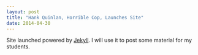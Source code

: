 ```yaml
---
layout: post
title: "Hank Quinlan, Horrible Cop, Launches Site"
date: 2014-04-30
---
```


Site launched powered by [Jekyll](http://jekyllrb.com). I will use it to post some material for my students. 
